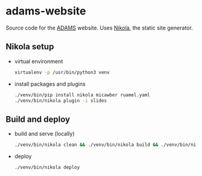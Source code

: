 # adams-website

Source code for the [ADAMS](https://adams.cms.waikato.ac.nz/) website.
Uses [Nikola](https://getnikola.com/), the static site generator.

## Nikola setup

* virtual environment

  ```bash
  virtualenv -p /usr/bin/python3 venv
  ```

* install packages and plugins

  ```bash
  ./venv/bin/pip install nikola micawber ruamel.yaml
  ./venv/bin/nikola plugin -i slides
  ```

## Build and deploy

* build and serve (locally)

  ```bash
  ./venv/bin/nikola clean && ./venv/bin/nikola build && ./venv/bin/nikola serve
  ```

* deploy

  ```bash
  ./venv/bin/nikola deploy
  ```

